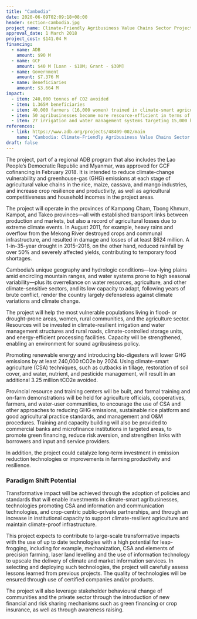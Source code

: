```yaml
---
title: "Cambodia"
date: 2020-06-09T02:09:18+08:00
header: section-cambodia.jpg
project_name: Climate-Friendly Agribusiness Value Chains Sector Project in Cambodia
approval_date: 1 March 2018
project_cost: $141.04 M
financing:
  - name: ADB
    amount: $90 M
  - name: GCF
    amount: $40 M [Loan - $10M; Grant - $30M]
  - name: Government
    amount: $7.376 M
  - name: Beneficiaries
    amount: $3.664 M
impact:
  - item: 240,000 tonnes of CO2 avoided
  - item: 1.365M beneficiaries
  - item: 40,000 farmers (16,000 women) trained in climate-smart agriculture
  - item: 50 agribusinesses become more resource-efficient in terms of water savings, energy, and reduction in postharvest losses 
  - item: 27 irrigation and water management systems targeting 15,000 ha and 25,000 households (with at least 50,000 women) rehabilitated and made climate-resilient 
references:
  - link: https://www.adb.org/projects/48409-002/main
    name: "Cambodia: Climate-Friendly Agribusiness Value Chains Sector Project"
draft: false
---
```



The project, part of a regional ADB program that also includes the Lao People’s Democratic Republic and Myanmar, was approved for GCF cofinancing in February 2018. It is intended to reduce climate-change vulnerability and greenhouse-gas (GHG) emissions at each stage of agricultural value chains in the rice, maize, cassava, and mango industries, and increase crop resilience and productivity, as well as agricultural competitiveness and household incomes in the project areas.

The project will operate in the provinces of Kampong Cham, Tbong Khmum, Kampot, and Takeo provinces—all with established transport links between production and markets, but also a record of agricultural losses due to extreme climate events. In August 2011, for example, heavy rains and overflow from the Mekong River destroyed crops and communal infrastructure, and resulted in damage and losses of at least $624 million. A 1-in-35-year drought in 2015–2016, on the other hand, reduced rainfall by over 50% and severely affected yields, contributing to temporary food shortages.

Cambodia’s unique geography and hydrologic conditions—low-lying plains amid encircling mountain ranges, and water systems prone to high seasonal variability—plus its overreliance on water resources, agriculture, and other climate-sensitive sectors, and its low capacity to adapt, following years of brute conflict, render the country largely defenseless against climate variations and climate change.

The project will help the most vulnerable populations living in flood- or drought-prone areas, women, rural communities, and the agriculture sector. Resources will be invested in climate-resilient irrigation and water management structures and rural roads, climate-controlled storage units, and energy-efficient processing facilities. Capacity will be strengthened, enabling an environment for sound agribusiness policy.

Promoting renewable energy and introducing bio-digesters will lower GHG emissions by at least 240,000 tCO2e by 2024. Using climate-smart agriculture (CSA) techniques, such as cutbacks in tillage, restoration of soil cover, and water, nutrient, and pesticide management, will result in an additional 3.25 million tCO2e avoided.

Provincial resource and training centers will be built, and formal training and on-farm demonstrations will be held for agriculture officials, cooperatives, farmers, and water-user communities, to encourage the use of CSA and other approaches to reducing GHG emissions, sustainable rice platform and good agricultural practice standards, and management and O&M procedures. Training and capacity building will also be provided to commercial banks and microfinance institutions in targeted areas, to promote green financing, reduce risk aversion, and strengthen links with borrowers and input and service providers.

In addition, the project could catalyze long-term investment in emission reduction technologies or improvements in farming productivity and resilience.

### Paradigm Shift Potential

Transformative impact will be achieved through the adoption of policies and standards that will enable investments in climate-smart agribusinesses, technologies promoting CSA and information and communication technologies, and crop-centric public–private partnerships, and through an increase in institutional capacity to support climate-resilient agriculture and maintain climate-proof infrastructure.

This project expects to contribute to large-scale transformative impacts with the use of up to date technologies with a high potential for leap-frogging, including for example, mechanization, CSA and elements of precision farming, laser land levelling and the use of information technology to upscale the delivery of climate and market information services. In selecting and deploying such technologies, the project will carefully assess lessons learned from previous projects. The quality of technologies will be ensured through use of certified companies and/or products. 

The project will also leverage stakeholder behavioural change of communities and the private sector through the introduction of new financial and risk sharing mechanisms such as green financing or crop insurance, as well as through awareness raising. 


